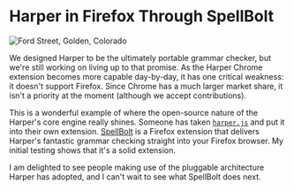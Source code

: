 # Harper in Firefox Through SpellBolt

![Ford Street, Golden, Colorado](/images/ford_street.webp)

We designed Harper to be the ultimately portable grammar checker, but we're still working on living up to that promise.
As the Harper Chrome extension becomes more capable day-by-day, it has one critical weakness: it doesn't support Firefox.
Since Chrome has a much larger market share, it isn't a priority at the moment (although we accept contributions).

This is a wonderful example of where the open-source nature of the Harper's core engine really shines.
Someone has taken [`harper.js`](https://www.npmjs.com/package/harper.js) and put it into their own extension.
[SpellBolt](https://addons.mozilla.org/en-US/firefox/addon/spellbolt/) is a Firefox extension that delivers Harper's fantastic grammar checking straight into your Firefox browser.
My initial testing shows that it's a solid extension.

I am delighted to see people making use of the pluggable architecture Harper has adopted, and I can't wait to see what SpellBolt does next.
